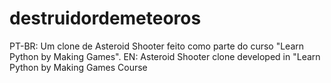# destruidordemeteoros
PT-BR: Um clone de Asteroid Shooter feito como parte do curso "Learn Python by Making Games". EN: Asteroid Shooter clone developed in "Learn Python by Making Games Course
